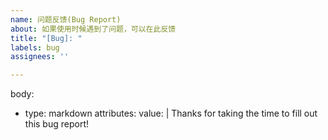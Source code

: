 ```yaml
---
name: 问题反馈(Bug Report)
about: 如果使用时候遇到了问题，可以在此反馈
title: "[Bug]: "
labels: bug
assignees: ''

---
```


body:
  - type: markdown
    attributes:
      value: |
        Thanks for taking the time to fill out this bug report!
